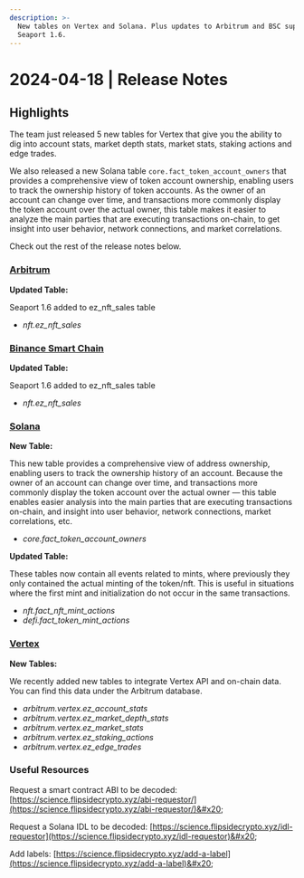 ```yaml
---
description: >-
  New tables on Vertex and Solana. Plus updates to Arbitrum and BSC supporting
  Seaport 1.6.
---
```


# 2024-04-18 | Release Notes

## Highlights

The team just released 5 new tables for Vertex that give you the ability to dig into account stats, market depth stats, market stats, staking actions and edge trades.

We also released a new Solana table `core.fact_token_account_owners` that provides a comprehensive view of token account ownership, enabling users to track the ownership history of token accounts. As the owner of an account can change over time, and transactions more commonly display the token account over the actual owner, this table makes it easier to analyze the main parties that are executing transactions on-chain, to get insight into user behavior, network connections, and market correlations.

Check out the rest of the release notes below.

### [Arbitrum](https://flipsidecrypto.github.io/arbitrum-models/#!/overview)

**Updated Table:**

Seaport 1.6 added to ez\_nft\_sales table

* _nft.ez\_nft\_sales_

### [Binance Smart Chain](https://flipsidecrypto.github.io/bsc-models/#!/overview)

**Updated Table:**

Seaport 1.6 added to ez\_nft\_sales table

* _nft.ez\_nft\_sales_

### [Solana](https://flipsidecrypto.github.io/solana-models/#!/overview)

**New Table:**

This new table provides a comprehensive view of address ownership, enabling users to track the ownership history of an account. Because the owner of an account can change over time, and transactions more commonly display the token account over the actual owner — this table enables easier analysis into the main parties that are executing transactions on-chain, and insight into user behavior, network connections, market correlations, etc.

* _core.fact\_token\_account\_owners_

**Updated Table:**

These tables now contain all events related to mints, where previously they only contained the actual minting of the token/nft. This is useful in situations where the first mint and initialization do not occur in the same transactions.

* _nft.fact\_nft\_mint\_actions_&#x20;
* _defi.fact\_token\_mint\_actions_

### [Vertex](https://flipsidecrypto.github.io/arbitrum-models/#!/model/model.arbitrum\_models.vertex\_\_dim\_products)

**New Tables:**

We recently added new tables to integrate Vertex API and on-chain data. You can find this data under the Arbitrum database.

* _arbitrum.vertex.ez\_account\_stats_
* _arbitrum.vertex.ez\_market\_depth\_stats_
* _arbitrum.vertex.ez\_market\_stats_
* _arbitrum.vertex.ez\_staking\_actions_
* _arbitrum.vertex.ez\_edge\_trades_

### Useful Resources&#x20;

Request a smart contract ABI to be decoded: [https://science.flipsidecrypto.xyz/abi-requestor/](https://science.flipsidecrypto.xyz/abi-requestor/)&#x20;

Request a Solana IDL to be decoded: [https://science.flipsidecrypto.xyz/idl-requestor](https://science.flipsidecrypto.xyz/idl-requestor)&#x20;

Add labels: [https://science.flipsidecrypto.xyz/add-a-label](https://science.flipsidecrypto.xyz/add-a-label)&#x20;
